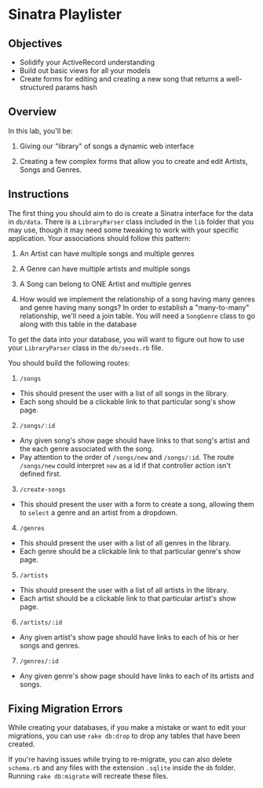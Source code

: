 # Sinatra Playlister

## Objectives

- Solidify your ActiveRecord understanding
- Build out basic views for all your models
- Create forms for editing and creating a new song that returns a
  well-structured params hash

## Overview
In this lab, you'll be:

1.  Giving our "library" of songs a dynamic web interface

2.  Creating a few complex forms that allow you to create and edit Artists,
    Songs and Genres.

## Instructions

The first thing you should aim to do is create a Sinatra interface for the data
in `db/data`. There is a `LibraryParser` class included in the `lib` folder that
you may use, though it may need some tweaking to work with your specific
application. Your associations should follow this pattern:

1.  An Artist can have multiple songs and multiple genres

2.  A Genre can have multiple artists and multiple songs

3.  A Song can belong to ONE Artist and multiple genres

4.  How would we implement the relationship of a song having many genres and
    genre having many songs? In order to establish a "many-to-many" relationship,
    we'll need a join table. You will need a `SongGenre` class to go along with this
    table in the database

To get the data into your database, you will want to figure out how to use your
`LibraryParser` class in the `db/seeds.rb` file.


You should build the following routes:

1.  `/songs`

- This should present the user with a list of all songs in the library.
- Each song should be a clickable link to that particular song's show page.


2.  `/songs/:id`

- Any given song's show page should have links to that song's artist and the
  each genre associated with the song.
- Pay attention to the order of `/songs/new` and `/songs/:id`. The route
  `/songs/new` could interpret `new` as a id if that controller action isn't
  defined first.

3. `/create-songs`

- This should present the user with a form to create a song, allowing them to 
  `select` a genre and an artist from a dropdown. 

4.  `/genres`

- This should present the user with a list of all genres in the library.
- Each genre should be a clickable link to that particular genre's show page.

5.  `/artists`

- This should present the user with a list of all artists in the library.
- Each artist should be a clickable link to that particular artist's show page.

6.  `/artists/:id`

- Any given artist's show page should have links to each of his or her songs
  and genres.

7.  `/genres/:id`

- Any given genre's show page should have links to each of its artists and
  songs.
  

## Fixing Migration Errors

While creating your databases, if you make a mistake or want to edit your
migrations, you can use `rake db:drop` to drop any tables that have been
created.

If you're having issues while trying to re-migrate, you can also delete
`schema.rb` and any files with the extension `.sqlite` inside the `db` folder.
Running `rake db:migrate` will recreate these files.
